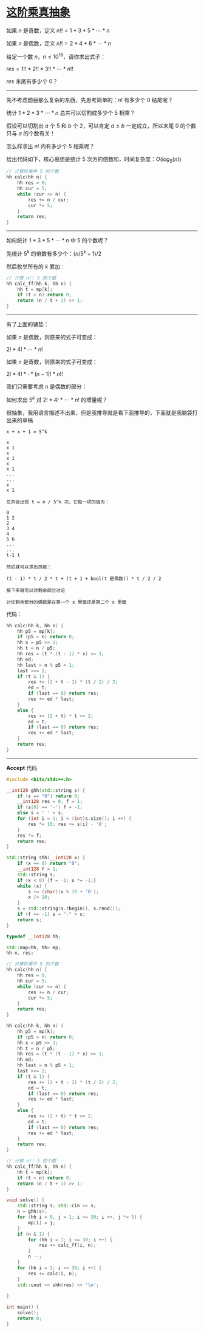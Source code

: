 # [这阶乘真抽象](https://ac.nowcoder.com/acm/contest/57360/C)

如果 $n$ 是奇数，定义 $n!! = 1 * 3 * 5 * \cdots * n$

如果 $n$ 是偶数，定义 $n!! = 2 * 4 * 6 * \cdots * n$

给定一个数 $n$，$n \leq 10 ^ {18}$，请你求出式子：

$res = 1!! * 2!! * 3 !! * \cdots * n!!$

$res$ 末尾有多少个 $0$？

---

先不考虑题目那么复杂的东西，先思考简单的：$n!$ 有多少个 $0$ 结尾呢？

统计 $1 * 2 * 3 * \cdots * n$ 总共可以切割成多少个 $5$ 相乘？

假设可以切割出 $a$ 个 $5$ 和 $b$ 个 $2$，可以肯定 $a \leq b$ 一定成立，所以末尾 $0$ 的个数只与 $a$ 的个数有关！

怎么样求出 $n!$ 内有多少个 $5$ 相乘呢？

给出代码如下，核心思想是统计 $5$ 次方的倍数和，时间复杂度：$O(log_5(n))$

```c++
// 计算阶乘中 5 的个数
hh calc(hh n) {
    hh res = 0;
    hh cur = 5;
    while (cur <= n) {
        res += n / cur;
        cur *= 5;
    }
    return res;
}
```

---

如何统计 $1 * 3 * 5 * \cdots * n$ 中 $5$ 的个数呢？

先统计 $5^k$ 的倍数有多少个：$(n / 5^k + 1) / 2$

然后枚举所有的 $k$ 累加：

```c++
// 计算 n!! 5 的个数
hh calc_ff(hh k, hh n) {
    hh t = mp[k];
    if (t > n) return 0;
    return (n / t + 1) >> 1;
}
```

---

有了上面的铺垫：

如果 $n$ 是偶数，则原来的式子可变成：

$2! * 4! * \cdots * n!$

如果 $n$ 是奇数，则原来的式子可变成：

$2! * 4! * \cdot * (n - 1)! * n!!$

我们只需要考虑 $n$ 是偶数的部分：

如何求出 $5^k$ 对 $2! * 4! * \cdots * n!$ 的增量呢？

很抽象，我用语言描述不出来，但是我推导就是看下面推导的，下面就是我脑袋打出来的草稿

```
x + x + 1 = 5^k

x 
x 1
x 
x 1
x 
x 1
...
...
x 
x 1

总共会出现 t = n / 5^k 次，它每一项的值为：

0 
1 2
2 
3 4
4 
5 6
...
...
t-1 t

然后就可以求出贡献：

(t - 1) * t / 2 * t + (t + 1 + bool(t 是偶数)) * t / 2 / 2

接下来就可以对剩余部分讨论

讨论剩余部分的偶数是在第一个 x 里面还是第二个 x 里面
```

代码：

```c++
hh calc(hh k, hh n) {
    hh p5 = mp[k];
    if (p5 > n) return 0;
    hh x = p5 >> 1;
    hh t = n / p5;
    hh res = (t * (t - 1) * x) >> 1;
    hh ed;
    hh last = n % p5 + 1;
    last >>= 1;
    if (t & 1) {
        res += (2 + t - 1) * (t / 2) / 2;
        ed = t;
        if (last == 0) return res;
        res += ed * last;
    }
    else {
        res += (2 + t) * t >> 2;
        ed = t;
        if (last == 0) return res;
        res += ed * last;
    }
    return res;
}
```

---

**Accept** 代码

```c++
#include <bits/stdc++.h>

__int128 ghh(std::string s) {
    if (s == "0") return 0;
    __int128 res = 0, f = 1;
    if (s[0] == '-') f = -1;
    else s = ' ' + s;
    for (int i = 1; i < (int)s.size(); i ++) {
        res *= 10; res += s[i] - '0';
    }
    res *= f;
    return res;
}

std::string shh(__int128 x) {
    if (x == 0) return "0";
    __int128 f = 1;
    std::string s;
    if (x < 0) {f = -1; x *= -1;}
    while (x) {
        s += (char)(x % 10 + '0');
        x /= 10;
    }
    s = std::string(s.rbegin(), s.rend());
    if (f == -1) s = "-" + s;
    return s;
}

typedef __int128 hh;

std::map<hh, hh> mp;
hh n, res;

// 计算阶乘中 5 的个数
hh calc(hh n) {
    hh res = 0;
    hh cur = 5;
    while (cur <= n) {
        res += n / cur;
        cur *= 5;
    }
    return res;
}

hh calc(hh k, hh n) {
    hh p5 = mp[k];
    if (p5 > n) return 0;
    hh x = p5 >> 1;
    hh t = n / p5;
    hh res = (t * (t - 1) * x) >> 1;
    hh ed;
    hh last = n % p5 + 1;
    last >>= 1;
    if (t & 1) {
        res += (2 + t - 1) * (t / 2) / 2;
        ed = t;
        if (last == 0) return res;
        res += ed * last;
    }
    else {
        res += (2 + t) * t >> 2;
        ed = t;
        if (last == 0) return res;
        res += ed * last;
    }
    return res;
}

// 计算 n!! 5 的个数
hh calc_ff(hh k, hh n) {
    hh t = mp[k];
    if (t > n) return 0;
    return (n / t + 1) >> 1;
}

void solve() {
    std::string s; std::cin >> s;
    n = ghh(s);
    for (hh i = 0, j = 1; i <= 30; i ++, j *= 5) {
        mp[i] = j;
    }
    if (n & 1) {
        for (hh i = 1; i <= 30; i ++) {
            res += calc_ff(i, n);
        }
        n --;
    }
    for (hh i = 1; i <= 30; i ++) {
        res += calc(i, n);
    }
    std::cout << shh(res) << '\n';
    
}

int main() {
    solve();
    return 0;
}
```
